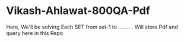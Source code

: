 # Vikash-Ahlawat-800QA-Pdf
Here, We'll be solving Each SET from set-1 to ........ . Will store Pdf and query here in this Repo
